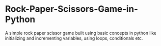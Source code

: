 # Rock-Paper-Scissors-Game-in-Python
A simple rock paper scissor game built using basic concepts in python like initializing and incrementing variables, using loops, conditionals etc. 
